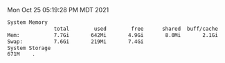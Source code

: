 Mon Oct 25 05:19:28 PM MDT 2021
```bash
System Memory
               total        used        free      shared  buff/cache   available
Mem:           7.7Gi       642Mi       4.9Gi       8.0Mi       2.1Gi       6.7Gi
Swap:          7.6Gi       219Mi       7.4Gi
System Storage
671M	.
```
```bash
